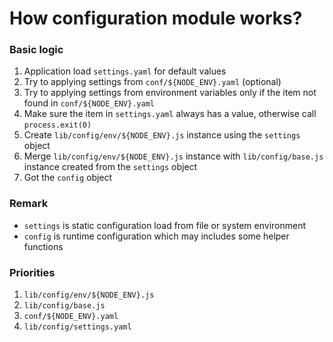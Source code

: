 How configuration module works?
===============================

### Basic logic
1. Application load `settings.yaml` for default values
2. Try to applying settings from `conf/${NODE_ENV}.yaml` (optional)
3. Try to applying settings from environment variables only if the item not found in `conf/${NODE_ENV}.yaml`
4. Make sure the item in `settings.yaml` always has a value, otherwise call `process.exit(0)`
5. Create `lib/config/env/${NODE_ENV}.js` instance using the `settings` object
6. Merge `lib/config/env/${NODE_ENV}.js` instance with `lib/config/base.js` instance created from the `settings` object
7. Got the `config` object

### Remark
- `settings` is static configuration load from file or system environment
- `config` is runtime configuration which may includes some helper functions

### Priorities

1. `lib/config/env/${NODE_ENV}.js`
2. `lib/config/base.js`
3. `conf/${NODE_ENV}.yaml`
4. `lib/config/settings.yaml`

